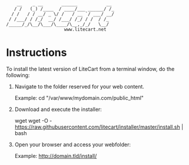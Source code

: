         __    _ __       ______           __
       / /   (_) /____  / ____/___ ______/ /_
      / /   / / __/ _ \/ /   / __ `/ ___/ __/
     / /___/ / /_/  __/ /___/ /_/ / /  / /_
    /_____/_/\__/\___/\____/\__,_/_/   \__/
                          www.litecart.net

# Instructions

To install the latest version of LiteCart from a terminal window, do the following:

1. Navigate to the folder reserved for your web content.

    Example: cd "/var/www/mydomain.com/public_html"

2. Download and execute the installer:

    wget wget -O - https://raw.githubusercontent.com/litecart/installer/master/install.sh | bash

3. Open your browser and access your webfolder:

    Example: http://domain.tld/install/

